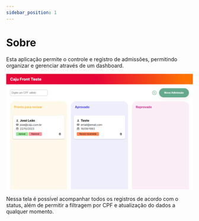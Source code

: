 ```yaml
---
sidebar_position: 1
---
```


# Sobre

Esta aplicação permite o controle e registro de admissões, permitindo organizar e gerenciar através de um dashboard.

![Dashboard](img/dashboard.png)

Nessa tela é possível acompanhar todos os registros de acordo com o status, além de permitir a filtragem por CPF e atualização do dados a qualquer momento.
